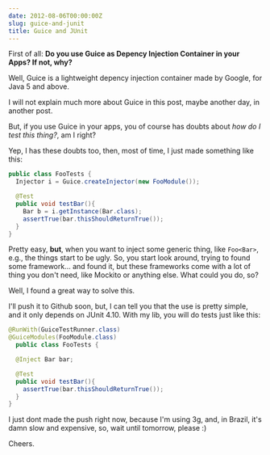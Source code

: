 ```yaml
---
date: 2012-08-06T00:00:00Z
slug: guice-and-junit
title: Guice and JUnit
---
```


First of all: **Do you use Guice as Depency Injection Container in your Apps?
If not, why?**

Well, Guice is a lightweight depency injection container made by Google, for
Java 5 and above.

I will not explain much more about Guice in this post, maybe another day, in
another post.

But, if you use Guice in your apps, you of course has doubts about
_how do I test this thing?_, am I right?

Yep, I has these doubts too, then, most of time, I just made something
like this:

```java
public class FooTests {
  Injector i = Guice.createInjector(new FooModule());

  @Test
  public void testBar(){
    Bar b = i.getInstance(Bar.class);
    assertTrue(bar.thisShouldReturnTrue());
  }
}
```

Pretty easy, **but**, when you want to inject some generic thing, like
`Foo<Bar>`, e.g., the things start to be ugly. So, you start look around,
trying to found some framework... and found it, but these frameworks come with a lot of thing you don't need, like Mockito or anything else. What could you do, so?

Well, I found a great way to solve this.

I'll push it to Github soon, but, I can tell you that the use is pretty
simple, and it only depends on JUnit 4.10. With my lib, you will do tests
just like this:

```java
@RunWith(GuiceTestRunner.class)
@GuiceModules(FooModule.class)
  public class FooTests {

  @Inject Bar bar;

  @Test
  public void testBar(){
    assertTrue(bar.thisShouldReturnTrue());
  }
}
```

I just dont made the push right now, because I'm using 3g, and, in Brazil,
it's damn slow and expensive, so, wait until tomorrow, please :)

Cheers.
